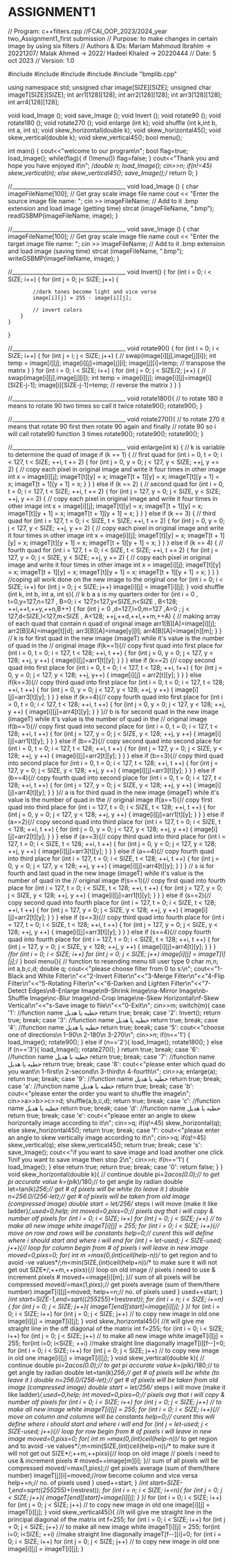 # ASSIGNMENT1
// Program: c++filters.cpp
//FCAI_OOP_2023/2024_year two_Assignment1_first submission
// Purpose: to make changes in certain image by using six filters
// Authors & IDs:  Mariam Mahmoud Ibrahim -> 20221207/ Malak Ahmed -> 2022/ Hadeel Khaled -> 20220444
// Date: 5 oct 2023
// Version: 1.0

#include <iostream>
#include <fstream>
#include <cstring>
#include <cmath>
#include "bmplib.cpp"

using namespace std;
unsigned char image[SIZE][SIZE];
unsigned char imageT[SIZE][SIZE];
int arr1[128][128];
int arr2[128][128];
int arr3[128][128];
int arr4[128][128];

void load_Image ();
void save_Image ();
void Invert ();
void rotate90 ();
void rotate180 ();
void rotate270 ();
void enlarge (int k);
void shuffle (int k,int b, int a, int s);
void skew_horizontal(double k);
void skew_horizontal45();
void skew_vertical(double k);
void skew_vertical45();
bool menu();

int main() {
    cout<<"welcome to our program\n";
    bool flag=true;
    load_Image();
    while(flag){
        if (!menu())
            flag=false;
    }
    cout<<"Thank you and hope you have enjoyed it\n";
    /*double n;
    load_Image();
    cin>>n;
    if(n!=45)
        skew_vertical(n);
    else
        skew_vertical45();
    save_Image();*/
    return 0;
}

//_________________________________________
void load_Image () {
    char imageFileName[100];
    // Get gray scale image file name
    cout << "Enter the source image file name: ";
    cin >> imageFileName;
    // Add to it .bmp extension and load image (getting time)
    strcat (imageFileName, ".bmp");
    readGSBMP(imageFileName, image);
}

//_________________________________________
void save_Image () {
    char imageFileName[100];
    // Get gray scale image file name
    cout << "Enter the target image file name: ";
    cin >> imageFileName;
    // Add to it .bmp extension and load image (saving time)
    strcat (imageFileName, ".bmp");
    writeGSBMP(imageFileName, image);
}

//_________________________________________
void Invert() {
    for (int i = 0; i < SIZE; i++) {
        for (int j = 0; j< SIZE; j++) {

            //dark tones become light and vice verse
            image[i][j] = 255 - image[i][j];

            // invert colors
        }
    }
}

//_________________________________________
void rotate90() {
    for (int i = 0; i < SIZE; i++) {
        for (int j = i; j < SIZE; j++) {
            // swap(image[i][j],image[j][i]);
            int temp = image[i][j];
            image[i][j]=image[j][i];
            image[j][i]=temp;
            // transpose the matrix
        }
    }
    for (int i = 0; i < SIZE; i++) {
        for (int j = 0; j < SIZE/2; j++) {
            // swap(image[i][j],image[j][i]);
            int temp = image[i][j];
            image[i][j]=image[i][SIZE-j-1];
            image[i][SIZE-j-1]=temp;
            // reverse the matrix
        }
    }
}

//_________________________________________
void rotate180(){
    // to rotate 180 it means to rotate 90 two times so call it twice
    rotate90();
    rotate90();
}

//_________________________________________
void rotate270(){
    // to rotate 270 it means that rotate 90 first then rotate 90 again and finally
    // rotate 90 so i will call rotate90 function 3 times
    rotate90();
    rotate90();
    rotate90();
}

//_________________________________________
void enlarge(int k) {
    // k is variable to determine the quad of image
    if (k == 1) { // first quad
        for (int i = 0, t = 0; i < 127, t < SIZE; ++i, t += 2) {
            for (int j = 0, y = 0; j < 127, y < SIZE; ++j, y += 2) {
                // copy each pixel in original image and write it four times in other image
                int x = image[i][j];
                imageT[t][y] = x;
                imageT[t + 1][y] = x;
                imageT[t][y + 1] = x;
                imageT[t + 1][y + 1] = x;
            }
        }
    } else if (k == 2) { // second quad
        for (int i = 0, t = 0; i < 127, t < SIZE; ++i, t += 2) {
            for (int j = 127, y = 0; j < SIZE, y < SIZE; ++j, y += 2) {
                // copy each pixel in original image and write it four times in other image
                int x = image[i][j];
                imageT[t][y] = x;
                imageT[t + 1][y] = x;
                imageT[t][y + 1] = x;
                imageT[t + 1][y + 1] = x;
            }
        }
    } else if (k == 3) { // third quad
        for (int i = 127, t = 0; i < SIZE, t < SIZE; ++i, t += 2) {
            for (int j = 0, y = 0; j < 127, y < SIZE; ++j, y += 2) {
                // copy each pixel in original image and write it four times in other image
                int x = image[i][j];
                imageT[t][y] = x;
                imageT[t + 1][y] = x;
                imageT[t][y + 1] = x;
                imageT[t + 1][y + 1] = x;
            }
        }
    } else if (k == 4) { // fourth quad
        for (int i = 127, t = 0; i < SIZE, t < SIZE; ++i, t += 2) {
            for (int j = 127, y = 0; j < SIZE, y < SIZE; ++j, y += 2) {
                // copy each pixel in original image and write it four times in other image
                int x = image[i][j];
                imageT[t][y] = x;
                imageT[t + 1][y] = x;
                imageT[t][y + 1] = x;
                imageT[t + 1][y + 1] = x;
            }
        }
    }
    //coping all work done on the new image to the original one
    for (int i = 0; i < SIZE; i++)
        for (int j = 0; j < SIZE; j++)
            image[i][j] = imageT[i][j];
}
void shuffle (int k, int b, int a, int s){
    // k b a s is my quarters order
    for (int i = 0 , t=0,y=127,n=127 , B=0; i < 127,t<127,y<SIZE,n<SIZE , B<128; ++i,++t,++y,++n,B++) {
        for (int j = 0 ,d=127,l=0,m=127 ,A=0 ; j < 127,d<SIZE,l<127,m<SIZE , A<128; ++j,++d,++l,++m,++A) {
            // making array of each quad that contain n quad of original image
            arr1[B][A]=image[i][j];
            arr2[B][A]=image[t][d];
            arr3[B][A]=image[y][l];
            arr4[B][A]=image[n][m];
        }
    }
    // k is for first quad in the new image (imageT) while it's value is the number of quad in the
    // original image
    if(k==1){// copy first quad into first place
        for (int i = 0, t = 0; i < 127, t < 128; ++i, t ++) {
            for (int j = 0, y = 0; j < 127, y < 128; ++j, y ++) {
                image[i][j]=arr1[t][y];
            }
        }
    }
    else if (k==2) {// copy second quad into first place
        for (int i = 0, t = 0; i < 127, t < 128; ++i, t++) {
            for (int j = 0, y = 0; j < 127, y < 128; ++j, y++) {
                image[i][j] = arr2[t][y];
            }
        }
    }
    else if(k==3){// copy third quad into first place
        for (int i = 0, t = 0; i < 127, t < 128; ++i, t ++) {
            for (int j = 0, y = 0; j < 127, y < 128; ++j, y ++) {
                image[i][j]=arr3[t][y];
            }
        }
    }
    else if (k==4){// copy fourth quad into first place
        for (int i = 0, t = 0; i < 127, t < 128; ++i, t ++) {
            for (int j = 0, y = 0; j < 127, y < 128; ++j, y ++) {
                image[i][j]=arr4[t][y];
            }
        }
    }// b is for second quad in the new image (imageT) while it's value is the number of quad in the
    // original image
    if(b==1){// copy first quad into second place
        for (int i = 0, t = 0; i < 127, t < 128; ++i, t ++) {
            for (int j = 127, y = 0; j < SIZE, y < 128; ++j, y ++) {
                image[i][j]=arr1[t][y];
            }
        }
    }
    else if (b==2){// copy second quad into second place
        for (int i = 0, t = 0; i < 127, t < 128; ++i, t ++) {
            for (int j = 127, y = 0; j < SIZE, y < 128; ++j, y ++) {
                image[i][j]=arr2[t][y];
            }
        }
    }
    else if (b==3){// copy third quad into second place
        for (int i = 0, t = 0; i < 127, t < 128; ++i, t ++) {
            for (int j = 127, y = 0; j < SIZE, y < 128; ++j, y ++) {
                image[i][j]=arr3[t][y];
            }
        }
    }
    else if (b==4){// copy fourth quad into second place
        for (int i = 0, t = 0; i < 127, t < 128; ++i, t ++) {
            for (int j = 127, y = 0; j < SIZE, y < 128; ++j, y ++) {
                image[i][j]=arr4[t][y];
            }
        }
    }// a is for third quad in the new image (imageT) while it's value is the number of quad in the
    // original image
    if(a==1){// copy first quad into third place
        for (int i = 127, t = 0; i < SIZE, t < 128; ++i, t ++) {
            for (int j = 0, y = 0; j < 127, y < 128; ++j, y ++) {
                image[i][j]=arr1[t][y];
            }
        }
    }
    else if (a==2){// copy second quad into third place
        for (int i = 127, t = 0; i < SIZE, t < 128; ++i, t ++) {
            for (int j = 0, y = 0; j < 127, y < 128; ++j, y ++) {
                image[i][j]=arr2[t][y];
            }
        }
    }
    else if (a==3){// copy third quad into third place
        for (int i = 127, t = 0; i < SIZE, t < 128; ++i, t ++) {
            for (int j = 0, y = 0; j < 127, y < 128; ++j, y ++) {
                image[i][j]=arr3[t][y];
            }
        }
    }
    else if (a==4){// copy fourth quad into third place
        for (int i = 127, t = 0; i < SIZE, t < 128; ++i, t ++) {
            for (int j = 0, y = 0; j < 127, y < 128; ++j, y ++) {
                image[i][j]=arr4[t][y];
            }
        }
    }
    // s is for fourth and last quad in the new image (imageT) while it's value is the number of quad in the
    // original image
    if(s==1){// copy first quad into fourth place
        for (int i = 127, t = 0; i < SIZE, t < 128; ++i, t ++) {
            for (int j = 127, y = 0; j < SIZE, y < 128; ++j, y ++) {
                image[i][j]=arr1[t][y];
            }
        }
    }
    else if (s==2){// copy second quad into fourth place
        for (int i = 127, t = 0; i < SIZE, t < 128; ++i, t ++) {
            for (int j = 127, y = 0; j < SIZE, y < 128; ++j, y ++) {
                image[i][j]=arr2[t][y];
            }
        }
    }
    else if (s==3){// copy third quad into fourth place
        for (int i = 127, t = 0; i < SIZE, t < 128; ++i, t ++) {
            for (int j = 127, y = 0; j < SIZE, y < 128; ++j, y ++) {
                image[i][j]=arr3[t][y];
            }
        }
    }
    else if (s==4){// copy fourth quad into fourth place
        for (int i = 127, t = 0; i < SIZE, t < 128; ++i, t ++) {
            for (int j = 127, y = 0; j < SIZE, y < 128; ++j, y ++) {
                image[i][j]=arr4[t][y];
            }
        }
    }
    /*for (int i = 0; i < SIZE; i++)
        for (int j = 0; j < SIZE; j++)
            image[i][j] = imageT[i][j];*/
}
bool menu(){
    // function to resending menu till user type 0
    char m,n;
    int a,b,c,d;
    double q;
    cout<<"please choose filter from 0 to s:\n";
    cout<<"1-Black and White Filter\n"<<"2-Invert Filter\n"<<"3-Merge Filter\n"<<"4-Flip Filter\n"<<"5-Rotating Filter\n"<<"6-Darken and Lighten Filter\n"<<"7-Detect Edges\n8-Enlarge Image\n9-Shrink Image\na-Mirror Image\nb-Shuffle Image\nc-Blur Image\nd-Crop Image\ne-Skew Horizontal\nf-Skew Vertical\n"<<"s-Save image to file\n"<<"0-Exit\n";
    cin>>m;
    switch(m){
        case '1':
            //function name حطيه يا هديل
            return true;
            break;
        case '2':
            Invert();
            return true;
            break;
        case '3':
            //function name حطيه يا هديل
            return true;
            break;
        case '4':
            //function name حطيه يا هديل
            return true;
            break;
        case '5':
            cout<<"choose one of directions\n 1-90\n 2-180\n 3-270\n";
            cin>>n;
            if(n=='1') {
                load_Image();
                rotate90();
            }
            else if (n=='2'){
                load_Image();
                rotate180();
            }
            else if (n=='3'){
                load_Image();
                rotate270();
            }
            return true;
            break;
        case '6':
            //function name حطيه يا هديل
            return true;
            break;
        case '7':
            //function name حطيه يا هديل
            return true;
            break;
        case '8':
            cout<<"please enter which quad do you want\n 1-first\n 2-second\n 3-third\n 4-fourth\n";
            cin>>a;
            enlarge(a);
            return true;
            break;
            case '9':
            //function name حطيه يا هديل
            return true;
            break;
        case 'a':
            //function name حطيه يا هديل
            return true;
            break;
        case 'b':
            cout<<"please enter the order you want to shuffle the image\n";
            cin>>a>>b>>c>>d;
            shuffle(a,b,c,d);
            return true;
            break;
        case 'c':
            //function name حطيه يا هديل
            return true;
            break;
        case 'd':
            //function name حطيه يا هديل
            return true;
            break;
        case 'e':
            cout<<"please enter an angle to skew horizontally image according to it\n";
            cin>>q;
            if(q!=45)
                skew_horizontal(q);
            else
                skew_horizontal45();
            return true;
            break;
        case 'f':
            cout<<"please enter an angle to skew vertically image according to it\n";
            cin>>q;
            if(q!=45)
                skew_vertical(q);
            else
                skew_vertical45();
            return true;
            break;
        case 's':
            save_Image();
            cout<<"if you want to save image and load another one click 1\nif you want to save image then stop 2\n";
            cin>>n;
            if(n=='1') {
                load_Image();
            }
            else
                return true;
            return true;
            break;
        case '0':
            return false;
    }
}
void skew_horizontal(double k){
    // continue
    double pi=2*acos(0.0);// to get pi accurate value
    k=(pi*k)/180;// to get angle by radian
    double let=tan(k)*256;// get # of pixels will be white (to leave it )
    double n=256.0/(256-let);// get # of pixels will be taken from old image (compressed image)
    double start = let/256/* steps i will move (make it like ladder)*/,used=0,help;
    int moved=0,pixs=0;// pixels avg that i will copy & number olf pixels
    for (int i = 0; i < SIZE; i++)
        for (int j = 0; j < SIZE; j++)
            // to make all new image white
            imageT[i][j] = 255;
    for (int i = 0; i < SIZE; i++){// move on row and rows will be constants
        help=0;// curent this will define where i should start and where i will end
        for (int j = let-used; j < SIZE-used; j++){// loop for column begin from # of pixels i will leave in new image
            moved=0,pixs=0;
            for( int m =max(0,(int)ceil(help-n))/* to get region and to avoid -ve values*/;m<min(SIZE,(int)ceil(help+n))/* to make sure it will not get out SIZE*/;++m,++pixs){// loop on old image
                // pixels i need to use & increment pixels #
                moved+=image[i][m];
            }// sum of all pixels will be compressed
            moved/=max(1,pixs);// get pixels average (sum of them/there number)
            imageT[i][j]=moved;
            help+=n;// no. of pixels used
        }
        used+=start;
    }
    /*int start=SIZE-1,end=sqrt((255*255)+(rest*rest));
    for (int i = n; i < SIZE; i+=n){
        for (int j = 0; j < SIZE; j++){
            imageT[end][start]=image[i][j];
        }
    }*/
    for (int i = 0; i < SIZE; i++)
        for (int j = 0; j < SIZE; j++)
            // to copy new image in old one
            image[i][j] = imageT[i][j];
}
void skew_horizontal45(){
    //it will give me straight line in the off diagonal of the matrix
    int f=255;
    for (int i = 0; i < SIZE; i++)
        for (int j = 0; j < SIZE; j++)
            // to make all new image white
            imageT[i][j] = 255;
    for(int i=0; i<SIZE; ++i)
        //make straight line diagonally
        imageT[i][f--]=0;
    for (int i = 0; i < SIZE; i++)
        for (int j = 0; j < SIZE; j++)
            // to copy new image in old one
            image[i][j] = imageT[i][j];
}
void skew_vertical(double k){
    // continue
    double pi=2*acos(0.0);// to get pi accurate value
    k=(pi*k)/180;// to get angle by radian
    double let=tan(k)*256;// get # of pixels will be white (to leave it )
    double n=256.0/(256-let);// get # of pixels will be taken from old image (compressed image)
    double start = let/256/* steps i will move (make it like ladder)*/,used=0,help;
    int moved=0,pixs=0;// pixels avg that i will copy & number olf pixels
    for (int i = 0; i < SIZE; i++)
        for (int j = 0; j < SIZE; j++)
            // to make all new image white
            imageT[i][j] = 255;
    for (int i = 0; i < SIZE; i++){// move on column and columns will be constants
        help=0;// curent this will define where i should start and where i will end
        for (int j = let-used; j < SIZE-used; j++){// loop for row begin from # of pixels i will leave in new image
            moved=0,pixs=0;
            for( int m =max(0,(int)ceil(help-n))/* to get region and to avoid -ve values*/;m<min(SIZE,(int)ceil(help+n))/* to make sure it will not get out SIZE*/;++m,++pixs){// loop on old image
                // pixels i need to use & increment pixels #
                moved+=image[m][i];
            }// sum of all pixels will be compressed
            moved/=max(1,pixs);// get pixels average (sum of them/there number)
            imageT[j][i]=moved;//row become column and vice versa
            help+=n;// no. of pixels used
        }
        used+=start;
    }
    /*int start=SIZE-1,end=sqrt((255*255)+(rest*rest));
    for (int i = n; i < SIZE; i+=n){
        for (int j = 0; j < SIZE; j++){
            imageT[end][start]=image[i][j];
        }
    }*/
    for (int i = 0; i < SIZE; i++)
        for (int j = 0; j < SIZE; j++)
            // to copy new image in old one
            image[i][j] = imageT[i][j];
}
void skew_vertical45(){
    //it will give me straight line in the principal diagonal of the matrix
    int f=255;
    for (int i = 0; i < SIZE; i++)
        for (int j = 0; j < SIZE; j++)
            // to make all new image white
            imageT[i][j] = 255;
    for(int i=0; i<SIZE; ++i)
        //make straight line diagonally
        imageT[f--][i]=0;
    for (int i = 0; i < SIZE; i++)
        for (int j = 0; j < SIZE; j++)
            // to copy new image in old one
            image[i][j] = imageT[i][j];
}
